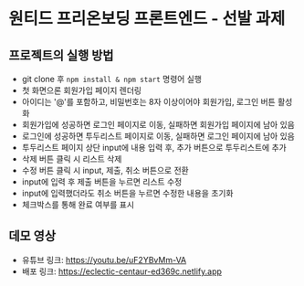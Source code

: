 # 원티드 프리온보딩 프론트엔드 - 선발 과제

## 프로젝트의 실행 방법

- git clone 후 `npm install & npm start` 명령어 실행
- 첫 화면으론 회원가입 페이지 렌더링
- 아이디는 '@'를 포함하고, 비밀번호는 8자 이상이어야 회원가입, 로그인 버튼 활성화
- 회원가입에 성공하면 로그인 페이지로 이동, 실패하면 회원가입 페이지에 남아 있음
- 로그인에 성공하면 투두리스트 페이지로 이동, 실패하면 로그인 페이지에 남아 있음
- 투두리스트 페이지 상단 input에 내용 입력 후, 추가 버튼으로 투두리스트에 추가
- 삭제 버튼 클릭 시 리스트 삭제
- 수정 버튼 클릭 시 input, 제출, 취소 버튼으로 전환
- input에 입력 후 제출 버튼을 누르면 리스트 수정
- input에 입력했더라도 취소 버튼을 누르면 수정한 내용을 초기화
- 체크박스를 통해 완료 여부를 표시

## 데모 영상

- 유튜브 링크: https://youtu.be/uF2YBvMm-VA
- 배포 링크: https://eclectic-centaur-ed369c.netlify.app
